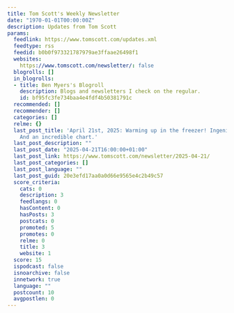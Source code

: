 ```yaml
---
title: Tom Scott's Weekly Newsletter
date: "1970-01-01T00:00:00Z"
description: Updates from Tom Scott
params:
  feedlink: https://www.tomscott.com/updates.xml
  feedtype: rss
  feedid: b0b0f973321787979ae3ffaae26498f1
  websites:
    https://www.tomscott.com/newsletter/: false
  blogrolls: []
  in_blogrolls:
  - title: Ben Myers's Blogroll
    description: Blogs and newsletters I check on the regular.
    id: bf95fc3fe734baa4e4fdf4b50381791c
  recommended: []
  recommender: []
  categories: []
  relme: {}
  last_post_title: 'April 21st, 2025: Warming up in the freezer! Ingenious design!
    And an incredible chart.'
  last_post_description: ""
  last_post_date: "2025-04-21T16:00:00+01:00"
  last_post_link: https://www.tomscott.com/newsletter/2025-04-21/
  last_post_categories: []
  last_post_language: ""
  last_post_guid: 20e3efd17aa0a0d66e9565e4c2b49c57
  score_criteria:
    cats: 0
    description: 3
    feedlangs: 0
    hasContent: 0
    hasPosts: 3
    postcats: 0
    promoted: 5
    promotes: 0
    relme: 0
    title: 3
    website: 1
  score: 15
  ispodcast: false
  isnoarchive: false
  innetwork: true
  language: ""
  postcount: 10
  avgpostlen: 0
---
```

